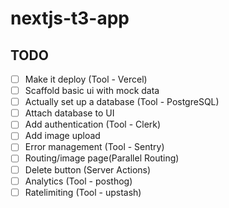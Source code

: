 # nextjs-t3-app

## TODO

- [ ] Make it deploy (Tool - Vercel)
- [ ] Scaffold basic ui with mock data
- [ ] Actually set up a database (Tool - PostgreSQL)
- [ ] Attach database to UI
- [ ] Add authentication (Tool - Clerk)
- [ ] Add image upload
- [ ] Error management (Tool - Sentry)
- [ ] Routing/image page(Parallel Routing)
- [ ] Delete button (Server Actions)
- [ ] Analytics (Tool - posthog)
- [ ] Ratelimiting (Tool - upstash)
